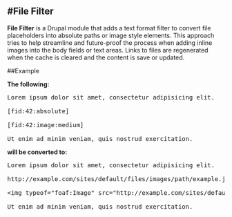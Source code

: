 #File Filter
------------

**File Filter** is a Drupal module that adds a text format filter to convert file placeholders into absolute paths or image style elements. This approach tries to help streamline and future-proof the process when adding inline images into the body fields or text areas. Links to files are regenerated when the cache is cleared and the content is save or updated.

##Example

**The following:**

<pre>
Lorem ipsum dolor sit amet, consectetur adipisicing elit.

[fid:42:absolute]

[fid:42:image:medium]

Ut enim ad minim veniam, quis nostrud exercitation.
</pre>

**will be converted to:**

<pre>
Lorem ipsum dolor sit amet, consectetur adipisicing elit.

http://example.com/sites/default/files/images/path/example.jpg

&lt;img typeof=&quot;foaf:Image&quot; src=&quot;http://example.com/sites/default/files/images/path/example.jpg&quot;&gt;

Ut enim ad minim veniam, quis nostrud exercitation.
</pre>